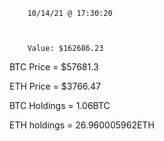 		10/14/21 @ 17:30:20 



		Value: $162686.23



BTC Price = $57681.3

 ETH Price = $3766.47


BTC Holdings = 1.06BTC

 ETH holdings = 26.960005962ETH 

